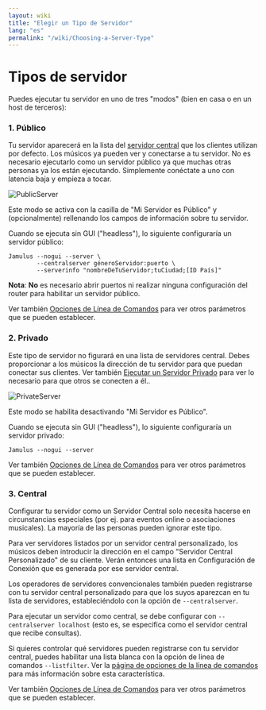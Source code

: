 ```yaml
---
layout: wiki
title: "Elegir un Tipo de Servidor"
lang: "es"
permalink: "/wiki/Choosing-a-Server-Type"
---
```


# Tipos de servidor

Puedes ejecutar tu servidor en uno de tres "modos" (bien en casa o en un host de terceros):

### 1. Público
Tu servidor aparecerá en la lista del [servidor central](Central-Servers) que los clientes utilizan por defecto. Los músicos ya pueden ver y conectarse a tu servidor. No es necesario ejecutarlo como un servidor público ya que muchas otras personas ya los están ejecutando. Simplemente conéctate a uno con latencia baja y empieza a tocar.

![PublicServer](https://user-images.githubusercontent.com/70917001/94502850-6fcb6b80-01db-11eb-9b0a-b3ca4a9bcc34.png
)

Este modo se activa con la casilla de "Mi Servidor es Público" y (opcionalmente) rellenando los campos de información sobre tu servidor.

Cuando se ejecuta sin GUI ("headless"), lo siguiente configuraría un servidor público:

~~~
Jamulus --nogui --server \
        --centralserver géneroServidor:puerto \
        --serverinfo "nombreDeTuServidor;tuCiudad;[ID País]"
~~~

**Nota**: **No** es necesario abrir puertos ni realizar ninguna configuración del router para habilitar un servidor público.

Ver también [Opciones de Línea de Comandos](Command-Line-Options) para ver otros parámetros que se pueden establecer.


### 2. Privado
Este tipo de servidor no figurará en una lista de servidores central. Debes proporcionar a los músicos la dirección de tu servidor para que puedan conectar sus clientes. Ver también [Ejecutar un Servidor Privado](Running-a-Private-Server) para ver lo necesario para que otros se conecten a él..

![PrivateServer](https://user-images.githubusercontent.com/4561747/79310944-9f6c0d00-7ef4-11ea-9d8a-ecb0e668c22d.png)

Este modo se habilita desactivando "Mi Servidor es Público".

Cuando se ejecuta sin GUI ("headless"), lo siguiente configuraría un servidor privado:

```shell
Jamulus --nogui --server
```

Ver también [Opciones de Línea de Comandos](Command-Line-Options) para ver otros parámetros que se pueden establecer.

### 3. Central
Configurar tu servidor como un Servidor Central solo necesita hacerse en circunstancias especiales (por ej. para eventos online o asociaciones musicales). La mayoría de las personas pueden ignorar este tipo.

Para ver servidores listados por un servidor central personalizado, los músicos deben introducir la dirección en el campo "Servidor Central Personalizado" de su cliente. Verán entonces una lista en Configuración de Conexión que es generada por ese servidor central.

Los operadores de servidores convencionales también pueden registrarse con tu servidor central personalizado para que los suyos aparezcan en tu lista de servidores, estableciéndolo con la opción de `--centralserver`.

Para ejecutar un servidor como central, se debe configurar con `--centralserver localhost` (esto es, se especifica como el servidor central que recibe consultas).

Si quieres controlar qué servidores pueden registrarse con tu servidor central, puedes habilitar una lista blanca con la opción de línea de comandos `--listfilter`. Ver la [página de opciones de la línea de comandos](Command-Line-Options) para más información sobre esta característica.

Ver también [Opciones de Línea de Comandos](Command-Line-Options) para ver otros parámetros que se pueden establecer.

